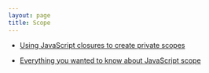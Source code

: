 ```yaml
---
layout: page
title: Scope
---
```


- [Using JavaScript closures to create private scopes](http://lupomontero.com/using-javascript-closures-to-create-private-scopes/)

- [Everything you wanted to know about JavaScript scope](https://toddmotto.com/everything-you-wanted-to-know-about-javascript-scope/)
